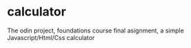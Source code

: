 # calculator

The odin project, foundations course final asignment, a simple Javascript/Html/Css calculator
